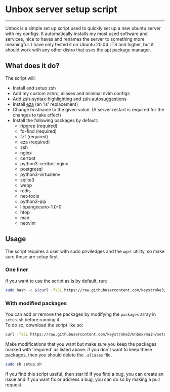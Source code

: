 # Unbox server setup script

---

Unbox is a simple set up script used to quickly set up a new ubuntu server with my configs. It automatically installs my most used software and services,
nice to haves and renames the server to something more meaningful. I have only tested it on Ubuntu 20.04 LTS and higher, but it should work with any other distro that uses the apt package manager.

## What does it do?
The script will:
 - Install and setup zsh
 - Add my custom zshrc, aliases and minimal nvim configs
 - Add [zsh-syntax-highlighting](https://github.com/zsh-users/zsh-syntax-highlighting/) and [zsh-autosuggestions](https://github.com/zsh-users/zsh-syntax-highlighting/archive/refs/heads/master.zip)
 - Install [eza](https://eza.rocks) (an 'ls' replacement)
 - Change hostname to the given value. (A server restart is required for the changes to take effect)
 - Install the following packages by default:
    - ripgrep (required)
    - fd-find (required)
    - fzf (required)
    - eza (required)
    - zsh
    - nginx
    - certbot
    - python3-certbot-nginx
    - postgresql
    - python3-virtualenv
    - sqlite3
    - webp
    - redis
    - net-tools
    - python3-pip
    - libpangocairo-1.0-0
    - htop
    - man
    - neovim  


## Usage

The script requires a user with sudo priviledges and the `wget` utility, so make sure those are setup first.

### One liner
If you want to use the script as is by default, run:
```bash
sudo bash -c $(curl -fsSL https://raw.githubusercontent.com/keystroke3/Unbox/main/setup.sh)
```

### With modified packages
You can add or remove the packages by modifying the `packages` array in `setup.sh` before running it.  
To do so, download the script like so:
```bash
curl -fsSL https://raw.githubusercontent.com/keystroke3/Unbox/main/setup.sh > setup.sh
```
Make modifications that you want but make sure you keep the packages marked with 'required' as listed above. if you don't want to keep these packages, then you should delete the `.aliases` file.

```bash
sudo sh setup.sh
```
If you find this script useful, then star it! If you find a bug, you can create an issue and if you want fix or address a bug, you can do so by making a pull request.

